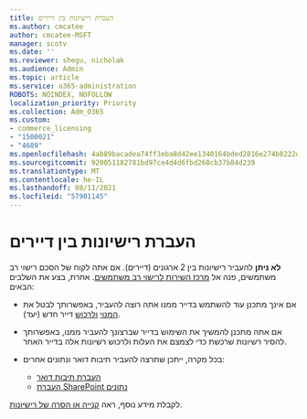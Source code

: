 ```yaml
---
title: העברת רישיונות בין דיירים
ms.author: cmcatee
author: cmcatee-MSFT
manager: scotv
ms.date: ''
ms.reviewer: shegu, nicholak
ms.audience: Admin
ms.topic: article
ms.service: o365-administration
ROBOTS: NOINDEX, NOFOLLOW
localization_priority: Priority
ms.collection: Adm_O365
ms.custom:
- commerce_licensing
- "1500021"
- "4689"
ms.openlocfilehash: 4ab89bacadea74ff3eba8d42ee1340164bded2816e274b8222dd48613c01e5ba
ms.sourcegitcommit: 920051182781bd97ce4d4d6fbd268cb37b84d239
ms.translationtype: MT
ms.contentlocale: he-IL
ms.lasthandoff: 08/11/2021
ms.locfileid: "57901145"
---
```

# <a name="transfer-licenses-between-tenants"></a>העברת רישיונות בין דיירים

**לא ניתן** להעביר רישיונות בין 2 ארגונים (דיירים). אם אתה לקוח של הסכם רישוי רב משתמשים, פנה אל [מרכז השירות לרישוי רב משתמשים](https://support.microsoft.com/help/4471406/how-to-contact-the-microsoft-volume-licensing-service-center). אחרת, בצע את השלבים הבאים:

- אם אינך מתכנן עוד להשתמש בדייר ממנו אתה רוצה להעביר, באפשרותך לבטל את [המנוי](https://admin.microsoft.com/Adminportal/Home?source=applauncher#/subscriptions) [ולרכוש](https://www.microsoft.com/microsoft-365/business/compare-all-microsoft-365-business-products?rtc=2&activetab=tab:primaryr2) דייר חדש (יעד).
- אם אתה מתכנן להמשיך את השימוש בדייר שברצונך להעביר ממנו, [](https://docs.microsoft.com/microsoft-365/commerce/licenses/buy-licenses#buy-or-remove-licenses-for-your-business-subscription) באפשרותך להסיר רשיונות שרכשת כדי לצמצם את העלות ולרכוש רשיונות אלה בדייר האחר.
- בכל מקרה, ייתכן שתרצה להעביר תיבות דואר ונתונים אחרים:

    - [העברת תיבות דואר](https://docs.microsoft.com/Exchange/mailbox-migration/migrate-mailboxes-across-tenants)
    - [העברת SharePoint נתונים](https://aka.ms/modernSpoAdminCenter/CloudContentMigrations)

לקבלת מידע נוסף, ראה [קנייה או הסרה של רישיונות](https://docs.microsoft.com/microsoft-365/commerce/licenses/buy-licenses).